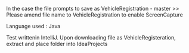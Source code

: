 In the case the file prompts to save as VehicleRegistration - master >> Please amend file name to VehicleRegistration to enable ScreenCapture

Language used : Java 

Test writtenin IntelliJ. Upon downloading file as VehicleRegisteration, extract and place folder into IdeaProjects
